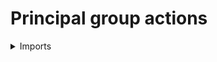 #  Principal group actions

<details><summary>Imports</summary>
```agda
module group-theory.principal-group-actions where

open import foundation.dependent-pair-types
open import foundation.equivalence-extensionality
open import foundation.universe-levels

open import group-theory.group-actions
open import group-theory.groups
```
</details>

## Idea

The principal group action is the action of a group on itself by multiplication from the left

## Definition

```agda
module _
  {l1 : Level} (G : Group l1)
  where
  
  principal-Abstract-Group-Action : Abstract-Group-Action G l1
  pr1 principal-Abstract-Group-Action = set-Group G
  pr1 (pr2 principal-Abstract-Group-Action) g = equiv-mul-Group G g
  pr2 (pr2 principal-Abstract-Group-Action) g h =
    eq-htpy-equiv (associative-mul-Group G g h)
```
